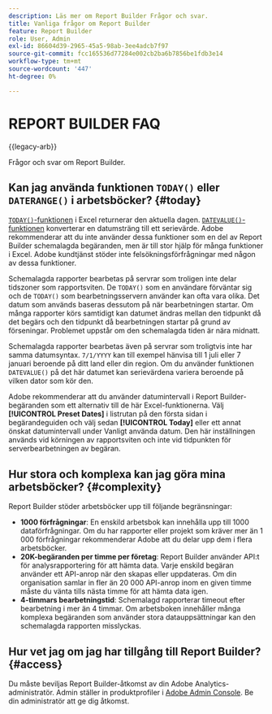 ```yaml
---
description: Läs mer om Report Builder Frågor och svar.
title: Vanliga frågor om Report Builder
feature: Report Builder
role: User, Admin
exl-id: 86604d39-2965-45a5-98ab-3ee4adcb7f97
source-git-commit: fcc165536d77284e002cb2ba6b7856be1fdb3e14
workflow-type: tm+mt
source-wordcount: '447'
ht-degree: 0%

---
```


# REPORT BUILDER FAQ

{{legacy-arb}}

Frågor och svar om Report Builder.

## Kan jag använda funktionen `TODAY()` eller `DATERANGE()` i arbetsböcker? {#today}

[`TODAY()`-funktionen &#x200B;](https://support.microsoft.com/en-us/office/today-function-5eb3078d-a82c-4736-8930-2f51a028fdd9) i Excel returnerar den aktuella dagen. [`DATEVALUE()`-funktionen &#x200B;](https://support.microsoft.com/en-us/office/datevalue-function-df8b07d4-7761-4a93-bc33-b7471bbff252) konverterar en datumsträng till ett serievärde. Adobe rekommenderar att du inte använder dessa funktioner som en del av Report Builder schemalagda begäranden, men är till stor hjälp för många funktioner i Excel. Adobe kundtjänst stöder inte felsökningsförfrågningar med någon av dessa funktioner.

Schemalagda rapporter bearbetas på servrar som troligen inte delar tidszoner som rapportsviten. De `TODAY()` som en användare förväntar sig och de `TODAY()` som bearbetningsservern använder kan ofta vara olika. Det datum som används baseras dessutom på när bearbetningen startar. Om många rapporter körs samtidigt kan datumet ändras mellan den tidpunkt då det begärs och den tidpunkt då bearbetningen startar på grund av förseningar. Problemet uppstår om den schemalagda tiden är nära midnatt.

Schemalagda rapporter bearbetas även på servrar som troligtvis inte har samma datumsyntax. `7/1/YYYY` kan till exempel hänvisa till 1 juli eller 7 januari beroende på ditt land eller din region. Om du använder funktionen `DATEVALUE()` på det här datumet kan serievärdena variera beroende på vilken dator som kör den.

Adobe rekommenderar att du använder datumintervall i Report Builder-begäranden som ett alternativ till de här Excel-funktionerna. Välj **[!UICONTROL Preset Dates]** i listrutan på den första sidan i begärandeguiden och välj sedan **[!UICONTROL Today]** eller ett annat önskat datumintervall under Vanligt använda datum. Den här inställningen används vid körningen av rapportsviten och inte vid tidpunkten för serverbearbetningen av begäran.

## Hur stora och komplexa kan jag göra mina arbetsböcker? {#complexity}

Report Builder stöder arbetsböcker upp till följande begränsningar:

* **1000 förfrågningar**: En enskild arbetsbok kan innehålla upp till 1000 dataförfrågningar. Om du har rapporter eller projekt som kräver mer än 1 000 förfrågningar rekommenderar Adobe att du delar upp dem i flera arbetsböcker.
* **20K-begäranden per timme per företag**: Report Builder använder API:t för analysrapportering för att hämta data. Varje enskild begäran använder ett API-anrop när den skapas eller uppdateras. Om din organisation samlar in fler än 20 000 API-anrop inom en given timme måste du vänta tills nästa timme för att hämta data igen.
* **4-timmars bearbetningstid**: Schemalagd rapporterar timeout efter bearbetning i mer än 4 timmar. Om arbetsboken innehåller många komplexa begäranden som använder stora datauppsättningar kan den schemalagda rapporten misslyckas.

## Hur vet jag om jag har tillgång till Report Builder? {#access}

Du måste beviljas Report Builder-åtkomst av din Adobe Analytics-administratör. Admin ställer in produktprofiler i [Adobe Admin Console](/help/admin/admin-console/home.md). Be din administratör att ge dig åtkomst.
